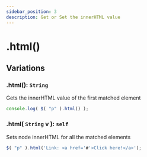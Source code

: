 ```yaml
---
sidebar_position: 3
description: Get or Set the innerHTML value
---
```


# .html()

## Variations

### .html(): ``String``
Gets the innerHTML value of the first matched element
```javascript
console.log( $( "p" ).html() );
```

### .html( ``String`` v ): ``self``
Sets node innerHTML for all the matched elements
```javascript
$( "p" ).html('Link: <a href='#'>Click here!</a>');
```